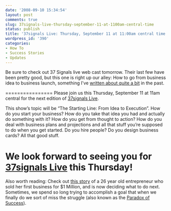 ```yaml
---
date: '2008-09-10 15:34:54'
layout: post
comments: true
slug: 37signals-live-thursday-september-11-at-1100am-central-time
status: publish
title: '37signals Live: Thursday, September 11 at 11:00am central time'
wordpress_id: '390'
categories:
- How To
- Success Stories
- Updates
---
```


Be sure to check out 37 Signals live web cast tomorrow.  Their last few have been pretty good, but this one is right up our alley:  How to go from business idea to business launch, something I've [written about quite a bit](http://brianarmstrong.org/posts/from-new-idea-to-business-launch-in-two-weeks-with-pictures/) in the past.

================
Please join us this Thursday, September 11 at 11am central for the next edition of [37signals Live](http://live.37signals.com/).

This show’s topic will be “The Starting Line: From Idea to Execution”. How do you start your business? How do you take that idea you had and actually do something with it? How do you get from thought to action? How do you deal with business plans and projections and all that stuff you’re supposed to do when you get started. Do you hire people? Do you design business cards? All that good stuff.

We look forward to seeing you for [37signals Live](http://live.37signals.com/) this Thursday!
================

Also worth reading:  Check out [this story](http://www.erica.biz/2008/september-goals-update-one-year-since-i-sold-my-business/) of a 26 year old entrepreneur who sold her first business for $1 Million, and is now deciding what to do next.  Sometimes, we spend so long trying to accomplish a goal that when we finally do we sort of miss the struggle (also known as the [Paradox of Success](http://www.amazon.com/gp/redirect.html?ie=UTF8&location=http%3A%2F%2Fwww.amazon.com%2FParadox-Success-John-R-ONeil%2Fdp%2F0874777720&tag=httpwwwstartb-20&linkCode=ur2&camp=1789&creative=9325)).
